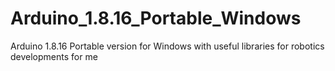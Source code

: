 # Arduino_1.8.16_Portable_Windows
Arduino 1.8.16 Portable version for Windows with useful libraries for robotics developments for me
